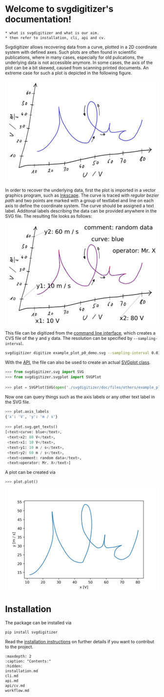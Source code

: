 Welcome to svgdigitizer's documentation!
========================================

```{todo}
* what is svgdigitizer and what is our aim.
* then refer to installation, cli, api and cv.
```

Svgdigitizer allows recovering data from a curve, plotted in a 2D coordinate 
system with defined axes.
Such plots are often found in scientific publications, where
in many cases, especially for old pulications, the underlying data 
is not accessible anymore. 
In some cases, the axis of the plot can be a bit skewed, caused from scanning 
printed documents. An extreme case for such a plot is depicted in the following figure.

![files/images/example_plot_p0.png](files/images/example_plot_p0.png) 

In order to recover the underlying data, first the plot is imported in a 
vector graphics program, such as [Inkscape](https://inkscape.org/).
The curve is traced with *regular bezier path* and two points are marked 
with a group of textlabel and line on each axis to define the coordinate system.
The curve should be assigned a text label. Additonal labels describing the data 
can be provided anywhere in the SVG file. The resulting file looks as follows:

![files/images/example_plot_p0_demo.png](files/images/example_plot_p0_demo.png) 

This file can be digitized from the [command line interface](cli.md), which creates a CVS file of the y and y data. 
The resolution can be specified by `--sampling-interval`.

```sh
svgdigitizer digitize example_plot_p0_demo.svg --sampling-interval 0.01
```

With the [API](api.md), the file can also be used to create an actual [SVGplot class](api/svgplot.md).

```python
>>> from svgdigitizer.svg import SVG
>>> from svgdigitizer.svgplot import SVGPlot

>>> plot = SVGPlot(SVG(open('./svgdigitizer/doc/files/others/example_plot_p0_demo.svg', 'r')), sampling_interval=0.01)
```

Now one can query things such as the axis labels or any other text label in the SVG file.
```python
>>> plot.axis_labels
{'x': 'V', 'y': 'm / s'}

>>> plot.svg.get_texts()
[<text>curve: blue</text>,
 <text>x2: 80 V</text>,
 <text>x1: 10 V</text>,
 <text>y1: 10 m / s</text>,
 <text>y2: 60 m / s</text>,
 <text>comment: random data</text>,
 <text>operator: Mr. X</text>]
```

A plot can be created via
```python
>>> plot.plot()
```
![files/images/example_plot_p0_demo_digitized.png](files/images/example_plot_p0_demo_digitized.png) 

Installation
============

The package can be installed via

```sh
pip install svgdigitizer
```

Read the [installation instructions](installation.md) on further details if you want to contribut to the project.

```{toctree}
:maxdepth: 2
:caption: "Contents:"
:hidden:
installation.md
cli.md
api.md
api/cv.md
workflow.md
```
